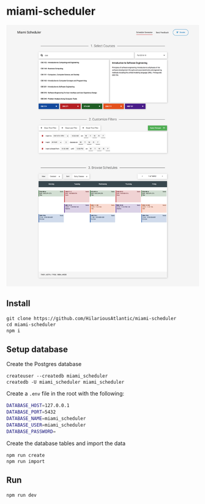 # miami-scheduler

![Sample Images](static/img_sample.png)

## Install
```
git clone https://github.com/HilariousAtlantic/miami-scheduler
cd miami-scheduler
npm i
```

## Setup database
Create the Postgres database
```
createuser --createdb miami_scheduler
createdb -U miami_scheduler miami_scheduler
```
Create a `.env` file in the root with the following:
```bash
DATABASE_HOST=127.0.0.1
DATABASE_PORT=5432
DATABASE_NAME=miami_scheduler
DATABASE_USER=miami_scheduler
DATABASE_PASSWORD=
```
Create the database tables and import the data
```
npm run create
npm run import
```

## Run
```
npm run dev
```
